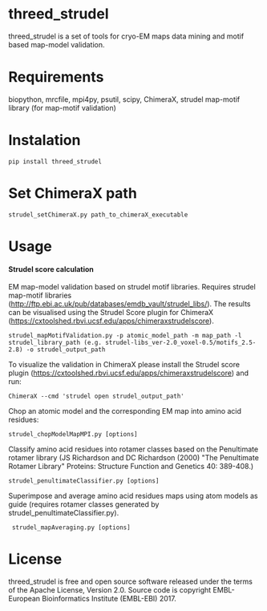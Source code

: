 # threed_strudel
threed_strudel is a set of tools for cryo-EM maps data mining and motif based map-model validation. 
# Requirements
biopython, mrcfile, mpi4py, psutil, scipy, ChimeraX, strudel map-motif library (for map-motif validation)
# Instalation
    pip install threed_strudel

# Set ChimeraX path
    strudel_setChimeraX.py path_to_chimeraX_executable 
    
# Usage

#### Strudel score calculation
EM map-model validation based on strudel motif libraries.
Requires strudel map-motif libraries (http://ftp.ebi.ac.uk/pub/databases/emdb_vault/strudel_libs/).
The results can be visualised using the Strudel Score plugin for ChimeraX (https://cxtoolshed.rbvi.ucsf.edu/apps/chimeraxstrudelscore).


    strudel_mapMotifValidation.py -p atomic_model_path -m map_path -l strudel_library_path (e.g. strudel-libs_ver-2.0_voxel-0.5/motifs_2.5-2.8) -o strudel_output_path

To visualize the validation in ChimeraX please install the Strudel score plugin (https://cxtoolshed.rbvi.ucsf.edu/apps/chimeraxstrudelscore) and run:

    ChimeraX --cmd 'strudel open strudel_output_path'

Chop an atomic model and the corresponding EM map into amino acid residues:

    strudel_chopModelMapMPI.py [options]

Classify amino acid residues into rotamer classes based on the Penultimate rotamer library 
(JS Richardson and DC Richardson (2000) "The Penultimate Rotamer Library"
Proteins: Structure Function and Genetics 40: 389-408.) 

    strudel_penultimateClassifier.py [options]
   
Superimpose and average amino acid residues maps using atom models as guide (requires rotamer classes generated by strudel_penultimateClassifier.py).

     strudel_mapAveraging.py [options]
     

    
# License

threed_strudel is free and open source software released under the terms of the Apache License, Version 2.0. 
Source code is copyright EMBL-European Bioinformatics Institute (EMBL-EBI) 2017.
    
